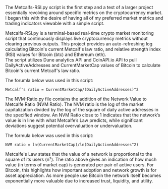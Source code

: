 The Metcalfs-RSI.py script is the first step and a test of a larger project essentially revolving around specific metrics on the cryptocurrency market. 
I began this with the desire of having all of my preferred market metrics and trading indicators viewable with a simple script.        
																		                                                                                    
Metcalfs-RSI.py is a terminal-based real-time crypto market monitoring script that continuously displays live cryptocurrency metrics without clearing previous outputs. 
This project provides an auto-refreshing log calculating Bitcoin's current Metcalf's law ratio, and relative strength index (RSI) values for Bitcoin (btc) and Ethereum (eth).  
The script utilizes Dune analytics API and CoinAPI.io API to pull DailyActiveAddresses and CurrentMarketCap values of Bitcoin to calculate Bitcoin's current Metcalf's law ratio. 

The forumla below was used in this script:

	Metcalf's ratio = CurrentMarketCap/(DailyActiveAddresses)^2

The NVM-Ratio.py file contains the addition of the Network Value to Metcalfe Ratio (NVM Ratio). The NVM ratio is the log of the market capitalization divided by the log of the square of daily active addresses in the specified window. An NVM Ratio close to 1 indicates that the network’s value is in line with what Metcalfe’s Law predicts, while significant deviations suggest potential overvaluation or undervaluation.

The formula below was used in this script: 

	NVM ratio = ln(CurrentMarketCap)/ln(DailyActiveAddresses^2)  

Metcalfe's Law states that the value of a network is proportional to the square of its users (n²). The ratio above gives an indication of how much value 
(in terms of market cap) is generated per pair of active users. For Bitcoin, this highlights how important adoption and network growth is for asset appreciation.
As more people use Bitcoin the network itself becomes exponentially more valuable due to increased trust, liquidity, and utility. 


